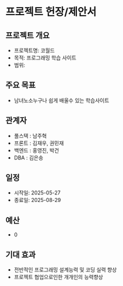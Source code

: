 # 프로젝트 헌장/제안서

## 프로젝트 개요
- 프로젝트명: 코월드
- 목적: 프로그래밍 학습 사이트
- 범위:

## 주요 목표
- 남녀노소누구나 쉽게 배울수 있는 학습사이트

## 관계자
- 풀스택 : 남주혁 
- 프론트 : 김재우, 권민재 
- 백엔드 : 홍영진, 박건 
- DBA : 김은송

## 일정
- 시작일: 2025-05-27
- 종료일: 2025-08-29

## 예산
-  0

## 기대 효과
- 전반적인 프로그래밍 설계능력 및 코딩 실력 향상
- 프로젝트 협업으로인한 개개인의 능력향상
